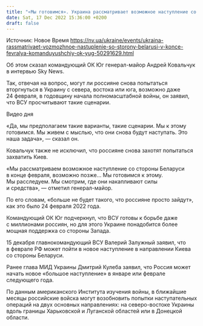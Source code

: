 ```yaml
---
title: "«Мы готовимся». Украина рассматривает возможное наступление со стороны Беларуси в конце февраля — командующий ОК Юг"
date: Sat, 17 Dec 2022 15:36:00 +0200
draft: false
---
```

Источник: Новое Время https://nv.ua/ukraine/events/ukraina-rassmatrivaet-vozmozhnoe-nastuplenie-so-storony-belarusi-v-konce-fevralya-komanduyushchiy-ok-yug-50291629.html


Об этом сказал командующий ОК Юг генерал-майор Андрей Ковальчук в интервью Sky News.

Так, отвечая на вопрос, могут ли россияне снова попытаться вторгнуться в Украину с севера, востока или юга, возможно даже 24 февраля, в годовщину начала полномасштабной войны, он заявил, что ВСУ просчитывают такие сценарии.

 Видео дня   

«Да, мы предполагаем такие варианты, такие сценарии. Мы к этому готовимся. Мы живем с мыслью, что они снова будут наступать. Это наша задача», — сказал он.

Ковальчук также не исключил, что россияне снова захотят попытаться захватить Киев.

«Мы рассматриваем возможное наступление со стороны Беларуси в конце февраля, возможно позже… Мы готовимся к этому. Мы расследуем. Мы смотрим, где они накапливают силы и средства», — отметил генерал-майор.

По его словам, «больше не будет такого, что россияне просто зайдут», как это было 24 февраля 2022 года.

Командующий ОК Юг подчеркнул, что ВСУ готовы к борьбе даже с миллионами россиян, но для этого Украине понадобится более мощная поддержка со стороны Запада.

15 декабря главнокомандующий ВСУ Валерий Залужный заявил, что в феврале РФ может пойти в новое наступление в направлении Киева со стороны Беларуси.

Ранее глава МИД Украины Дмитрий Кулеба заявил, что Россия может начать новое «большое наступление» в январе или феврале следующего года.

По данным американского Института изучения войны, в ближайшие месяцы российские войска могут возобновить попытки наступательных операций на двух основных направлениях: на северо-востоке Украины вдоль границы Харьковской и Луганской областей или в Донецкой области.
